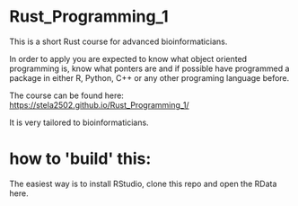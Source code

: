 # Rust_Programming_1

This is a short Rust course for advanced bioinformaticians. 

In order to apply you are expected to know what object oriented programming is, know what ponters are and if possible have programmed a package in either R, Python, C++ or any other programing language before.

The course can be found here: https://stela2502.github.io/Rust_Programming_1/

It is very tailored to bioinformaticians.


# how to 'build' this:

The easiest way is to install RStudio, clone this repo and open the RData here.